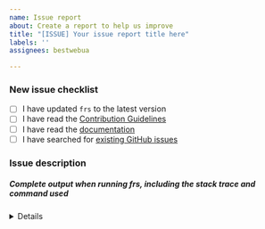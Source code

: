 ```yaml
---
name: Issue report
about: Create a report to help us improve
title: "[ISSUE] Your issue report title here"
labels: ''
assignees: bestwebua

---
```


<!-- Thanks for helping to make FRS better! Before submit your issue, please make sure to check the following boxes by putting an x in the [ ] (don't: [x ], [ x], do: [x]) -->

### New issue checklist

- [ ] I have updated `frs` to the latest version
- [ ] I have read the [Contribution Guidelines](https://github.com/RubyWorkout/frs/blob/master/CONTRIBUTING.md)
- [ ] I have read the [documentation](https://github.com/RubyWorkout/frs/blob/master/README.md)
- [ ] I have searched for [existing GitHub issues](https://github.com/RubyWorkout/frs/issues)

<!-- Please use next pattern for your issue report title: [ISSUE] Your issue report title here -->

### Issue description
<!-- Please include what's happening, expected behavior, and any relevant code samples -->

##### Complete output when running frs, including the stack trace and command used

<details>
  <pre>[INSERT OUTPUT HERE]</pre>
</details>
